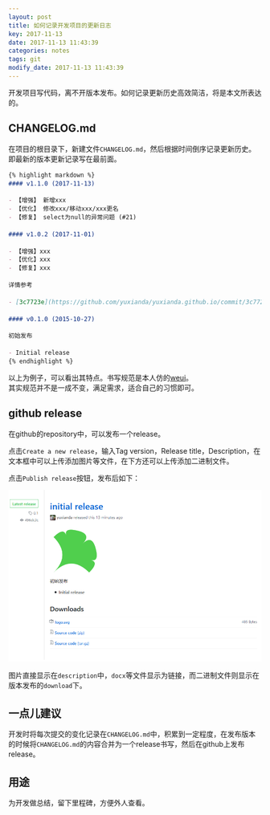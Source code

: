 ```yaml
---
layout: post
title: 如何记录开发项目的更新日志
key: 2017-11-13
date: 2017-11-13 11:43:39
categories: notes
tags: git
modify_date: 2017-11-13 11:43:39
---
```


开发项目写代码，离不开版本发布。如何记录更新历史高效简洁，将是本文所表达的。

<!--more-->

## CHANGELOG.md

在项目的根目录下，新建文件`CHANGELOG.md`，然后根据时间倒序记录更新历史。即最新的版本更新记录写在最前面。

```markdown
{% highlight markdown %}
#### v1.1.0 (2017-11-13)

- 【增强】 新增xxx
- 【优化】 修改xxx/移动xxx/xxx更名
- 【修复】 select为null的异常问题 (#21)

#### v1.0.2 (2017-11-01)

- 【增强】xxx
- 【优化】xxx
- 【修复】xxx

详情参考

- [3c7723e](https://github.com/yuxianda/yuxianda.github.io/commit/3c7723e) update some posts  (#ISSUE_ID)

#### v0.1.0 (2015-10-27)

初始发布

- Initial release
{% endhighlight %}
```

以上为例子，可以看出其特点。书写规范是本人仿的[weui](https://github.com/Tencent/weui/blob/master/CHANGELOG.md)。  
其实规范并不是一成不变，满足需求，适合自己的习惯即可。

## github release

在github的repository中，可以发布一个release。

点击`Create a new release`，输入Tag version，Release title，Description，在文本框中可以上传添加图片等文件，在下方还可以上传添加二进制文件。

点击`Publish release`按钮，发布后如下：

![release截图](/statics/images/how-to-write-changelog/release.png)

图片直接显示在`description`中，`docx`等文件显示为链接，而二进制文件则显示在版本发布的`download`下。

## 一点儿建议

开发时将每次提交的变化记录在`CHANGELOG.md`中，积累到一定程度，在发布版本的时候将`CHANGELOG.md`的内容合并为一个release书写，然后在github上发布release。

## 用途

为开发做总结，留下里程碑，方便外人查看。

